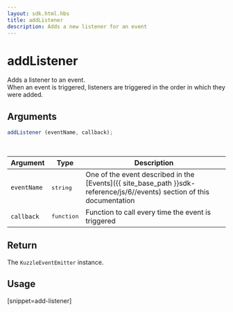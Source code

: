 ```yaml
---
layout: sdk.html.hbs
title: addListener
description: Adds a new listener for an event
---
```


# addListener

Adds a listener to an event.  
When an event is triggered, listeners are triggered in the order in which they were added.

## Arguments

```js
addListener (eventName, callback);
```

<br/>

| Argument   | Type     | Description      |
| ---------- | -------- | -------- |
| `eventName`    | <pre>string</pre> | One of the event described in the [Events]({{ site_base_path }}sdk-reference/js/6//events) section of this documentation |
| `callback` | <pre>function</pre> | Function to call every time the event is triggered     |

## Return

The `KuzzleEventEmitter` instance.

## Usage

[snippet=add-listener]
